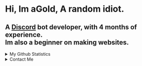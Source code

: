  # Hi, Im aGold, A random idiot.

## A [Discord](https://discord.com) bot developer, with 4 months of experience.<br>Im also a beginner on making websites.

 

 <details> 

   <summary>My Github Statistics</summary> 

    

   ![Github Stats](https://github-readme-stats.vercel.app/api?username=agolddev&count_private=true&show_icons=true&include_all_commits=true&hide_border=true&count_private=true&theme=gotham&title_color=00FF00&text_color=7BFEAE&icon_color=7BFEAE) 

   ![Top Languages](https://github-readme-stats.vercel.app/api/top-langs/?username=agolddev&show_icons=true&include_all_commits=true&hide_border=true&count_private=true&theme=gotham&langs_count=4&layout=compact&title_color=00FF00&text_color=7BFEAE) 

 </details>

<details>

<summary>Contact Me</summary>

You can contact me on Discord, username is **aGold#9596.**

![](https://discord.c99.nl/widget/theme-2/811063196248440903.png)

